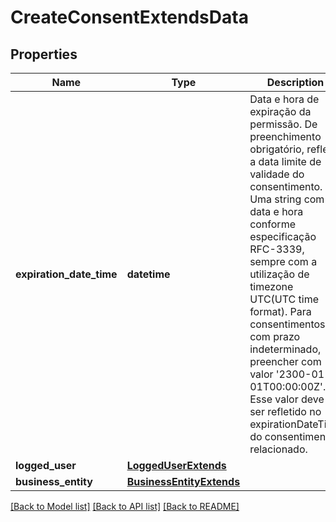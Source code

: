 # CreateConsentExtendsData

## Properties
Name | Type | Description | Notes
------------ | ------------- | ------------- | -------------
**expiration_date_time** | **datetime** | Data e hora de expiração da permissão. De preenchimento obrigatório, reflete a data limite de validade do consentimento. Uma string com data e hora conforme especificação RFC-3339, sempre com a utilização de timezone UTC(UTC time format). Para consentimentos com prazo indeterminado, preencher com valor &#x27;2300-01-01T00:00:00Z&#x27;. Esse valor deve ser refletido no expirationDateTime do consentimento relacionado. | 
**logged_user** | [**LoggedUserExtends**](LoggedUserExtends.md) |  | 
**business_entity** | [**BusinessEntityExtends**](BusinessEntityExtends.md) |  | [optional] 

[[Back to Model list]](../README.md#documentation-for-models) [[Back to API list]](../README.md#documentation-for-api-endpoints) [[Back to README]](../README.md)

